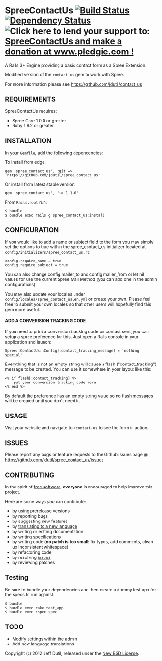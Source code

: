# SpreeContactUs [![Build Status](https://secure.travis-ci.org/jdutil/spree_contact_us.png)](http://travis-ci.org/jdutil/spree_contact_us) [![Dependency Status](https://gemnasium.com/jdutil/spree_contact_us.png?travis)](https://gemnasium.com/jdutil/spree_contact_us) [![Click here to lend your support to: SpreeContactUs and make a donation at www.pledgie.com !](https://www.pledgie.com/campaigns/17259.png?skin_name=chrome)][pledgie]
A Rails 3+ Engine providing a basic contact form as a Spree Extension.

[travis]: http://travis-ci.org/jdutil/spree_contact_us
[gemnasium]: https://gemnasium.com/jdutil/spree_contact_us
[pledgie]: http://www.pledgie.com/campaigns/17259

Modified version of the `contact_us` gem to work with Spree.

For more information please see https://github.com/jdutil/contact_us

## REQUIREMENTS

SpreeContactUs requires:

* Spree Core 1.0.0 or greater
* Ruby 1.9.2 or greater.

## INSTALLATION

In your `Gemfile`, add the following dependencies:

To install from edge:

    gem 'spree_contact_us', :git => 'https://github.com/jdutil/spree_contact_us'

Or install from latest stable version:

    gem 'spree_contact_us', '~> 1.1.0'

From `Rails.root` run:

    $ bundle
    $ bundle exec rails g spree_contact_us:install

## CONFIGURATION

If you would like to add a name or subject field to the form you may simply set the options to true within the spree_contact_us initializer located at `config/initializers/spree_contact_us.rb`:

    config.require_name = true
    config.require_subject = true

You can also change config.mailer_to and config.mailer_from or let nil values for use the current Spree Mail Method (you can add one in the admin configurations)

You may also update your locales under `config/locales/spree_contact_us.en.yml` or create your own.  Please feel free to submit your own locales so that other users will hopefully find this gem more useful.

#### ADD A CONVERISION TRACKING CODE

If you need to print a conversion tracking code on contact sent, you can setup a spree preference for this. Just open a Rails console in your application and launch:

    Spree::ContactUs::Config[:contact_tracking_message] = 'nothing special'

Everything that is not an empty string will cause a flash ("contact_tracking") message to be created. You can use it somewhere in your layout like this:

    <% if flash[:contact_tracking] %>
        put your conversion tracking code here
    <% end %>

By default the preference has an empty string value so no flash messages will be created until you don't need it.

## USAGE

Visit your website and navigate to `/contact-us` to see the form in action.

## ISSUES

Please report any bugs or feature requests to the Github issues page @ https://github.com/jdutil/spree_contact_us/issues

## CONTRIBUTING

In the spirit of [free software](http://www.fsf.org/licensing/essays/free-sw.html), **everyone** is encouraged to help improve this project.

Here are some ways *you* can contribute:

* by using prerelease versions
* by reporting bugs
* by suggesting new features
* by [translating to a new language](https://github.com/jdutil/spree_contact_us/tree/master/config/locales)
* by writing or editing documentation
* by writing specifications
* by writing code (**no patch is too small**: fix typos, add comments, clean up inconsistent whitespace)
* by refactoring code
* by resolving [issues](https://github.com/jdutil/spree_contact_us/issues)
* by reviewing patches

## Testing

Be sure to bundle your dependencies and then create a dummy test app for the specs to run against.

    $ bundle
    $ bundle exec rake test_app
    $ bundle exec rspec spec

## TODO

* Modify settings within the admin
* Add new language translations

Copyright (c) 2012 Jeff Dutil, released under the [New BSD License](https://github.com/jdutil/spree_contact_us/tree/master/LICENSE).
